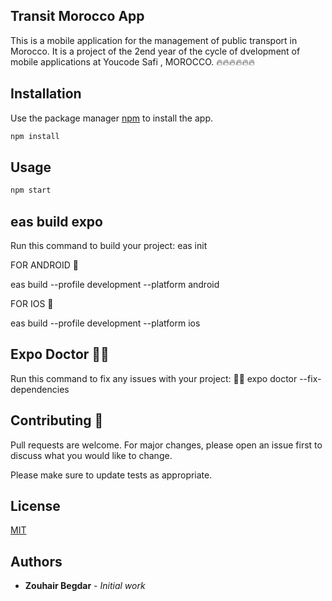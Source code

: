 ## Transit Morocco App

This is a mobile application for the management of public transport in Morocco. It is a project of the 2end year of the cycle of dvelopment of mobile applications at Youcode Safi , MOROCCO. 🔥🔥🔥🔥🔥🔥


## Installation

Use the package manager [npm](https://www.npmjs.com/) to install the app.

```bash
npm install
```

## Usage

```bash
npm start
```
## eas build expo 

Run this command to build your project: 
eas init 

FOR ANDROID 🤖

eas build --profile development --platform android

FOR IOS 🤖

eas build --profile development --platform ios

## Expo Doctor   🏴‍☠️
Run this command to fix any issues with your project: 🏴‍☠️
expo doctor --fix-dependencies



## Contributing  🚀
Pull requests are welcome. For major changes, please open an issue first to discuss what you would like to change.

Please make sure to update tests as appropriate.

## License
[MIT](https://choosealicense.com/licenses/mit/)

## Authors
* **Zouhair Begdar** - *Initial work*  








 